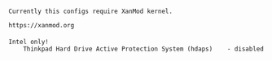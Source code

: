 ####

	Currently this configs require XanMod kernel.
	
	https://xanmod.org

####
	Intel only!
        Thinkpad Hard Drive Active Protection System (hdaps)    - disabled
